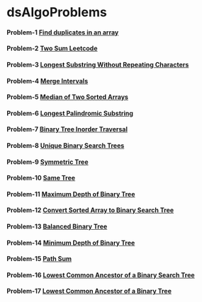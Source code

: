 # dsAlgoProblems
#### Problem-1 [Find duplicates in an array](https://practice.geeksforgeeks.org/problems/find-duplicates-in-an-array/1/?category[]=Arrays&category[]=Arrays&company[]=Amazon&company[]=Amazon&problemType=functional&difficulty[]=0&difficulty[]=1&page=1&sortBy=submissions&query=category[]Arrayscompany[]AmazonproblemTypefunctionaldifficulty[]0difficulty[]1page1sortBysubmissionscompany[]Amazoncategory[]Arrays)

#### Problem-2 [Two Sum Leetcode](https://leetcode.com/problems/add-two-numbers)

#### Problem-3 [Longest Substring Without Repeating Characters](https://leetcode.com/problems/longest-substring-without-repeating-characters/)

#### Problem-4 [Merge Intervals](https://www.interviewbit.com/problems/merge-intervals/)

#### Problem-5 [Median of Two Sorted Arrays](https://leetcode.com/problems/median-of-two-sorted-arrays/)

#### Problem-6 [Longest Palindromic Substring](https://leetcode.com/problems/longest-palindromic-substring/)

#### Problem-7 [Binary Tree Inorder Traversal](https://leetcode.com/problems/binary-tree-inorder-traversal/)

#### Problem-8 [Unique Binary Search Trees](https://leetcode.com/problems/unique-binary-search-trees/)

#### Problem-9 [Symmetric Tree](https://leetcode.com/problems/symmetric-tree/)

#### Problem-10 [Same Tree](https://leetcode.com/problems/same-tree/)

#### Problem-11 [Maximum Depth of Binary Tree](https://leetcode.com/problems/maximum-depth-of-binary-tree/)

#### Problem-12 [Convert Sorted Array to Binary Search Tree](https://leetcode.com/problems/convert-sorted-array-to-binary-search-tree/)

#### Problem-13 [Balanced Binary Tree](https://leetcode.com/problems/balanced-binary-tree/)

#### Problem-14 [Minimum Depth of Binary Tree](https://leetcode.com/problems/minimum-depth-of-binary-tree/)

#### Problem-15 [Path Sum](https://leetcode.com/problems/path-sum/)

#### Problem-16 [Lowest Common Ancestor of a Binary Search Tree](https://leetcode.com/problems/lowest-common-ancestor-of-a-binary-search-tree/)

#### Problem-17 [Lowest Common Ancestor of a Binary Tree](https://leetcode.com/problems/lowest-common-ancestor-of-a-binary-tree/)
